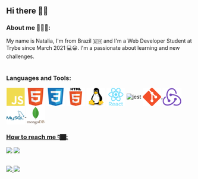 ## Hi there 👋🏿

### About me 👩🏿‍💻:
<div>
 My name is Natalia, I'm from Brazil 🇧🇷 and I'm a Web Developer Student at Trybe since March 2021 💻😀.
 I'm a passionate about learning and new challenges.
</div>

 <div style="display: inline_block"><br>
   <h3 align="left">Languages and Tools:</h3>
   <img align="center" alt="Naty-Js" height="50" width="50" src="https://raw.githubusercontent.com/devicons/devicon/master/icons/javascript/javascript-plain.svg">
   <img align="center" alt="Naty-HTML" height="50" width="50" src="https://raw.githubusercontent.com/devicons/devicon/master/icons/html5/html5-original.svg">
   <img align="center" alt="Naty-CSS" height="50" width="50" src="https://raw.githubusercontent.com/devicons/devicon/master/icons/css3/css3-original.svg">
   <img align="center" alt="Naty-html5" src="https://raw.githubusercontent.com/devicons/devicon/master/icons/html5/html5-original-wordmark.svg" alt="html5"      width="50" height="50"/>   <img align="center" alt="Naty-LINUX5" src="https://raw.githubusercontent.com/devicons/devicon/master/icons/linux/linux-original.svg"  alt="linux" width="50" height="50"/> 
  <img align="center"alt="Naty-react" src="https://raw.githubusercontent.com/devicons/devicon/master/icons/react/react-original-wordmark.svg" alt="react" width="50" height="50"/> 
  <img align="center"src="https://www.vectorlogo.zone/logos/jestjsio/jestjsio-icon.svg" alt="jest" width="50" height="50"/> </a> <a href="https://www.linux.org/" target="_blank">
 <img align="center" alt="Naty-git" height="50" width="50" src="https://raw.githubusercontent.com/devicons/devicon/00f02ef57fb7601fd1ddcc2fe6fe670fef3ae3e4/icons/git/git-plain.svg">
   <img align="center"src="https://raw.githubusercontent.com/devicons/devicon/00f02ef57fb7601fd1ddcc2fe6fe670fef3ae3e4/icons/redux/redux-original.svg" alt="jest" width="50" height="50"/> 
    <img align="center" alt="Naty-mysql" height="50" width="50"      src="https://raw.githubusercontent.com/devicons/devicon/00f02ef57fb7601fd1ddcc2fe6fe670fef3ae3e4/icons/mysql/mysql-plain-wordmark.svg">
   <img align="center" alt="Naty-HTML" height="50" width="50"        src="https://raw.githubusercontent.com/devicons/devicon/00f02ef57fb7601fd1ddcc2fe6fe670fef3ae3e4/icons/mongodb/mongodb-original-wordmark.svg">  
  <div>

<!--  <div> 
  <div style="display: inline_block"><br>
   <h3 align="left">I’m currently learning:</h3>

  <div> -->
   
   <h3 align="left"> How to reach me 👇🏾:</h3>
   <a href = "mailto:nataliaribeiro@unifei.edu.br"><img src="https://img.shields.io/badge/-Gmail-%23333?style=for-the-badge&logo=gmail&logoColor=red"  height="40"    align="center" target="_blank"></a>
   <a href="https://www.linkedin.com/in/natalia-de-souza-ribeiro-559761206/" target="_blank"><img src="https://img.shields.io/badge/-LinkedIn-%230077B5?style=for-the-badge&logo=linkedin&logoColor=white" height="40" align="center" target="_blank"></a> 
 </div>
 <br>
    <br>
 <div>
   <a href="https://github.com/NataliaSRiber">
   <img height="180em" src="https://github-readme-stats.vercel.app/api?username=NataliaSRiber&show_icons=true&theme=dracula&include_all_commits=true&count_private=true"/>
   <img height="180em" src="https://github-readme-stats.vercel.app/api/top-langs/?username=NataliaSRiber&layout=compact&langs_count=7&theme=dracula"/>
</div>

 <!--
**NataliaSRiber/NataliaSRiber** is a ✨ _special_ ✨ repository because its `README.md` (this file) appears on your GitHub profile.

Here are some ideas to get you started:

- 🔭 I’m currently working on ...
- 🌱 I’m currently learning ...
- 👯 I’m looking to collaborate on ...
- 🤔 I’m looking for help with ...
- 💬 Ask me about ...
- 📫 How to reach me: ...
- 😄 Pronouns: ...
- ⚡ Fun fact: ...
-->
